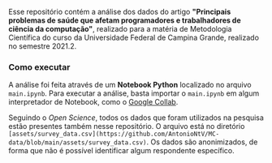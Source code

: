 Esse repositório contém a análise dos dados do artigo **"Principais problemas de saúde que afetam programadores e trabalhadores de ciência da computação"**, realizado para a matéria de Metodologia Científica do curso da Universidade Federal de Campina Grande, realizado no semestre 2021.2.

### Como executar

A análise foi feita através de um **Notebook Python** localizado no arquivo `main.ipynb`. Para executar a análise, basta importar o `main.ipynb` em algum interpretador de Notebook, como o [Google Collab](https://research.google.com/colaboratory/).

Seguindo o *Open Science*, todos os dados que foram utilizados na pesquisa estão presentes também nesse repositório. O arquivo está no diretório `[assets/survey_data.csv](https://github.com/AntonioNtV/MC-data/blob/main/assets/survey_data.csv)`. Os dados são anonimizados, de forma que não é possível identificar algum respondente específico.
